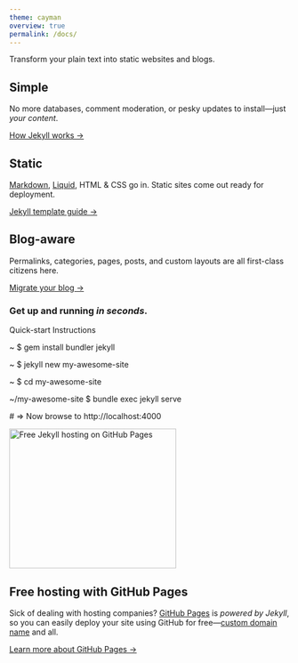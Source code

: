 ```yaml
---
theme: cayman
overview: true
permalink: /docs/
---
```


<section class="intro">
  <div class="grid">
    <div class="unit whole center-on-mobiles">
      <p class="first">Transform your plain text into static&nbsp;websites and&nbsp;blogs.</p>
    </div>
  </div>
</section>
<section class="features">
  <div class="grid">
    <div class="unit one-third">
      <h2>Simple</h2>
      <p>
        No more databases, comment moderation, or pesky updates to install—just <em>your content</em>.
      </p>
      <a href="{{ 'docs/usage/' | relative_url }}">How Jekyll works &rarr;</a>
    </div>
    <div class="unit one-third">
      <h2>Static</h2>
      <p><a href="https://daringfireball.net/projects/markdown/">Markdown</a>, <a href="https://github.com/Shopify/liquid/wiki">Liquid</a>, HTML <span class="amp">&amp;</span> CSS go in. Static sites come out ready for deployment.</p>
      <a href="{{ 'docs/templates/' | relative_url }}">Jekyll template guide &rarr;</a>
    </div>
    <div class="unit one-third">
      <h2>Blog-aware</h2>
      <p>
        Permalinks, categories, pages, posts, and custom layouts are all first-class citizens here.
      </p>
      <a href="http://import.jekyllrb.com">Migrate your blog &rarr;</a>
    </div>
    <div class="clear"></div>
  </div>
</section>
<section class="quickstart">
  <div class="grid">
    <div class="unit golden-small center-on-mobiles">
      <h3>Get up and running <em>in&nbsp;seconds</em>.</h3>
    </div>
    <div class="unit golden-large code">
      <p class="title">Quick-start Instructions</p>
      <div class="shell">
        <p class="line">
          <span class="path">~</span>
          <span class="prompt">$</span>
          <span class="command">gem install bundler jekyll</span>
        </p>
        <p class="line">
          <span class="path">~</span>
          <span class="prompt">$</span>
          <span class="command">jekyll new my-awesome-site</span>
        </p>
        <p class="line">
          <span class="path">~</span>
          <span class="prompt">$</span>
          <span class="command">cd my-awesome-site</span>
        </p>
        <p class="line">
          <span class="path">~/my-awesome-site</span>
          <span class="prompt">$</span>
          <span class="command">bundle exec jekyll serve</span>
        </p>
        <p class="line">
          <span class="output"># => Now browse to http://localhost:4000</span>
        </p>
      </div>
    </div>
    <div class="clear"></div>
  </div>
</section>
<section class="free-hosting">
  <div class="grid">
    <div class="unit whole">
      <div class="grid pane">
        <div class="unit whole center-on-mobiles">
          <img src="{{ 'img/octojekyll.png' | relative_url }}" width="300" height="251" alt="Free Jekyll hosting on GitHub Pages">
          <div class="pane-content">
            <h2 class="center-on-mobiles"><strong>Free hosting</strong> with GitHub Pages</h2>
            <p>Sick of dealing with hosting companies? <a href="https://pages.github.com/">GitHub Pages</a> is <em>powered by Jekyll</em>, so you can easily deploy your site using GitHub for free&mdash;<a href="https://help.github.com/articles/about-supported-custom-domains/">custom domain name</a> and&nbsp;all.</p>
            <a href="https://pages.github.com/">Learn more about GitHub Pages &rarr;</a>
          </div>
        </div>
        <div class="clear"></div>
      </div>
    </div>
  </div>
</section>
